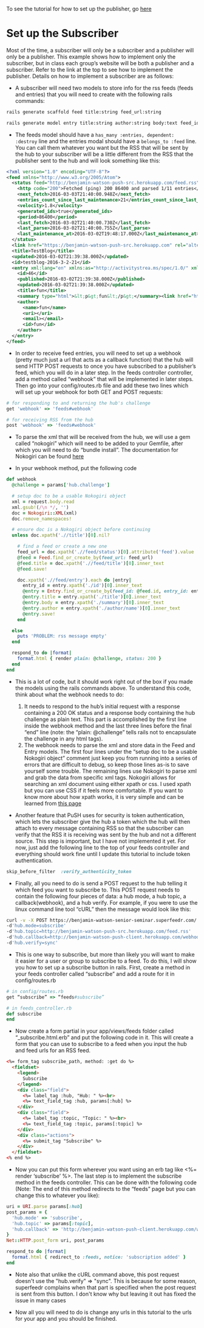 To see the tutorial for how to set up the publisher, go [here](https://github.com/americk0/PuSH_publisher "PuSH publisher")

# Set up the Subscriber
Most of the time, a subscriber will only be a subscriber and a publisher will only be a publisher. This example shows how to implement only the subscriber, but in class each group’s website will be both a publisher and a subscriber. Refer to the link at the top to see how to implement the publisher. Details on how to implement a subscriber are as follows:

* A subscriber will need two models to store info for the rss feeds (feeds and entries) that you will need to create with the following rails commands:

```bash
rails generate scaffold feed title:string feed_url:string

rails generate model entry title:string author:string body:text feed_id:integer entry_id:integer
```

* The feeds model should have a `has_many :entries, dependent: :destroy` line and the entries modal should have a `belongs_to :feed` line. You can call them whatever you want but the RSS that will be sent by the hub to your subscriber will be a little different from the RSS that the publisher sent to the hub and will look something like this:

```xml
<?xml version="1.0" encoding="UTF-8"?>
<feed xmlns="http://www.w3.org/2005/Atom">
  <status feed="http://benjamin-watson-push-src.herokuapp.com/feed.rss" xmlns="http://superfeedr.com/xmpp-pubsub-ext">
    <http code="200">Fetched (ping) 200 86400 and parsed 1/11 entries</http>
    <next_fetch>2016-03-03T21:40:00.948Z</next_fetch>
    <entries_count_since_last_maintenance>21</entries_count_since_last_maintenance>
    <velocity>1.8</velocity>
    <generated_ids>true</generated_ids>
    <period>86400</period>
    <last_fetch>2016-03-02T21:40:00.730Z</last_fetch>
    <last_parse>2016-03-02T21:40:00.755Z</last_parse>
    <last_maintenance_at>2016-03-02T19:48:17.000Z</last_maintenance_at>
  </status>
  <link href="https://benjamin-watson-push-src.herokuapp.com" rel="alternate" title="TestBlog" type="text/html"/><link href="https://benjamin-watson-senior-seminar.superfeedr.com/" rel="hub" title="" type="text/html"/><link href="http://benjamin-watson-push-src.herokuapp.com/feed.rss" rel="self" title="TestBlog" type="application/rss+xml"/>
  <title>TestBlog</title>
  <updated>2016-03-02T21:39:38.000Z</updated>
  <id>testblog-2016-3-2-21</id>
  <entry xml:lang="en" xmlns:as="http://activitystrea.ms/spec/1.0/" xmlns:geo="http://www.georss.org/georss" xmlns:sf="http://superfeedr.com/xmpp-pubsub-ext" xmlns="http://www.w3.org/2005/Atom">
    <id>46</id>
    <published>2016-03-02T21:39:38.000Z</published>
    <updated>2016-03-02T21:39:38.000Z</updated>
    <title>fun</title>
    <summary type="html">&lt;p&gt;fun&lt;/p&gt;</summary><link href="https://benjamin-watson-push-src.herokuapp.com/blog_articles/46" rel="alternate" title="fun" type="text/html"/>
    <author>
      <name>fun</name>
      <uri></uri>
      <email></email>
      <id>fun</id>
    </author>
  </entry>
</feed>
```

* In order to receive feed entries, you will need to set up a webhook (pretty much just a url that acts as a callback function) that the hub will send HTTP POST requests to once you have subscribed to a publisher’s feed, which you will do in a later step. In the feeds controller controller, add a method called “webhook” that will be implemented in later steps. Then go into your config/routes.rb file and add these two lines which will set up your webhook for both GET and POST requests:

```ruby
# for responding to and returning the hub's challenge
get 'webhook' => 'feeds#webhook'

# for receiving RSS from the hub
post 'webhook' => 'feeds#webhook'
```

* To parse the xml that will be received from the hub, we will use a gem called “nokogiri” which will need to be added to your Gemfile, after which you will need to do “bundle install”. The documentation for Nokogiri can be found [here](http://www.rubydoc.info/github/sparklemotion/nokogiri/Nokogiri/XML/Node "Nokogiri documentation")

* In your webhook method, put the following code

```ruby
def webhook
  @challenge = params['hub.challenge']

  # setup doc to be a usable Nokogiri object
  xml = request.body.read
  xml.gsub!(/\n */, '')
  doc = Nokogiri::XML(xml)
  doc.remove_namespaces!

  # ensure doc is a Nokogiri object before continuing
  unless doc.xpath('.//title')[0].nil?

    # find a feed or create a new one
    feed_url = doc.xpath('.//feed/status')[0].attribute('feed').value
    @feed = Feed.find_or_create_by(feed_url: feed_url)
    @feed.title = doc.xpath('.//feed/title')[0].inner_text
    @feed.save!

    doc.xpath('.//feed/entry').each do |entry|
      entry_id = entry.xpath('./id')[0].inner_text
      @entry = Entry.find_or_create_by(feed_id: @feed.id, entry_id: entry_id)
      @entry.title = entry.xpath('./title')[0].inner_text
      @entry.body = entry.xpath('./summary')[0].inner_text
      @entry.author = entry.xpath('./author/name')[0].inner_text
      @entry.save!
    end

  else
    puts 'PROBLEM: rss message empty'
  end

  respond_to do |format|
    format.html { render plain: @challenge, status: 200 }
  end
end
```

* This is a lot of code, but it should work right out of the box if you made the models using the rails commands above. To understand this code, think about what the webhook needs to do:
  1. It needs to respond to the hub’s initial request with a response containing a 200 OK status and a response body containing the hub challenge as plain text. This part is accomplished by the first line inside the webhook method and the last three lines before the final “end” line (note: the “plain: @challenge” tells rails not to encapsulate the challenge in any html tags).
  2. The webhook needs to parse the xml and store data in the Feed and Entry models. The first four lines under the “setup doc to be a usable Nokogiri object” comment just keep you from running into a series of errors that are difficult to debug, so keep those lines as-is to save yourself some trouble. The remaining lines use Nokogiri to parse xml and grab the data from specific xml tags. Nokogiri allows for searching an xml document using either xpath or css. I used xpath but you can use CSS if it feels more comfortable. If you want to know more about how xpath works, it is very simple and can be learned from [this page](http://www.w3schools.com/xsl/xpath_syntax.asp "Xpath Tutorial")

* Another feature that PuSH uses for security is token authentication, which lets the subscriber give the hub a token which the hub will then attach to every message containing RSS so that the subscriber can verify that the RSS it is receiving was sent by the hub and not a different source. This step is important, but I have not implemented it yet. For now, just add the following line to the top of your feeds controller and everything should work fine until I update this tutorial to include token authentication.

```ruby
skip_before_filter  :verify_authenticity_token
```

* Finally, all you need to do is send a POST request to the hub telling it which feed you want to subscribe to. This POST request needs to contain the following four pieces of data: a hub mode, a hub topic, a callback(webhook), and a hub verify. For example, if you were to use the linux command line tool “cURL” then the message would look like this:

```bash
curl -v -X POST https://benjamin-watson-senior-seminar.superfeedr.com/
-d'hub.mode=subscribe'
-d'hub.topic=http://benjamin-watson-push-src.herokuapp.com/feed.rss'
-d'hub.callback=http://benjamin-watson-push-client.herokuapp.com/webhook'
-d'hub.verify=sync'
```

* This is one way to subscribe, but more than likely you will want to make it easier for a user or group to subscribe to a feed. To do this, I will show you how to set up a subscribe button in rails. First, create a method in your feeds controller called “subscribe” and add a route for it in config/routes.rb

```ruby
# in config/routes.rb
get “subscribe” => “feeds#subscribe”
```
```ruby
# in feeds_controller.rb
def subscribe
end
```

* Now create a form partial in your app/views/feeds folder called “\_subscribe.html.erb” and put the following code in it. This will create a form that you can use to subscribe to a feed when you input the hub and feed urls for an RSS feed.

```html
<%= form_tag subscribe_path, method: :get do %>
  <fieldset>
    <legend>
      Subscribe
    </legend>
    <div class="field">
      <%= label_tag :hub, "Hub: " %><br>
      <%= text_field_tag :hub, params[:hub] %>
    </div>
    <div class="field">
      <%= label_tag :topic, "Topic: " %><br>
      <%= text_field_tag :topic, params[:topic] %>
    </div>
    <div class="actions">
      <%= submit_tag "Subscribe" %>
    </div>
  </fieldset>
<% end %>
```

* Now you can put this form wherever you want using an erb tag like <%= render ‘subscribe’ %>. The last step is to implement the subscribe method in the feeds controller. This can be done with the following code (Note: The end of this method redirects to the “feeds” page but you can change this to whatever you like):

```ruby
uri = URI.parse params[:hub]
post_params = {
  'hub.mode' => 'subscribe',
  'hub.topic' => params[:topic],
  'hub.callback' => 'http://benjamin-watson-push-client.herokuapp.com/webhook',
}
Net::HTTP.post_form uri, post_params

respond_to do |format|
  format.html { redirect_to :feeds, notice: 'subscription added' }
end
```

* Note also that unlike the cURL command above, this post request doesn't use the "hub.verify" => "sync". This is because for some reason, superfeedr complains when that part is specified when the post request is sent from this button. I don't know why but leaving it out has fixed the issue in many cases

* Now all you will need to do is change any urls in this tutorial to the urls for your app and you should be finished.
